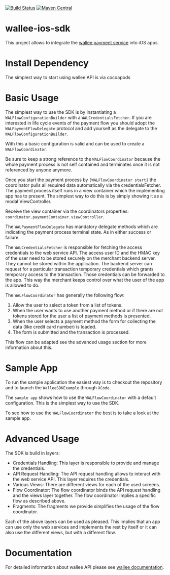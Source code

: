 [![Build Status](https://travis-ci.org/wallee-payment/wallee-ios-sdk.svg?branch=master)](https://travis-ci.org/wallee-payment/wallee-ios-sdk)
[![Maven Central](https://maven-badges.herokuapp.com/maven-central/com.wallee/wallee-ios-sdk/badge.svg)](https://maven-badges.herokuapp.com/maven-central/com.wallee/wallee-ios-sdk)

# wallee-ios-sdk

This project allows to integrate the <a href="https://wallee.com">wallee payment service</a> into
iOS apps.

# Install Dependency

The simplest way to start using wallee API is via cocoapods

<!-- ### CocoaPods

[CocoaPods](http://cocoapods.org) is a dependency manager for Cocoa projects.

To integrate wallee-ios-sdk into your Xcode project using CocoaPods, specify it in your `Podfile`:

```ruby
source 'https://github.com/CocoaPods/Specs.git'
platform :ios, '8.0'
use_frameworks!

target '<Your Target Name>' do
    pod 'WalleeSDK', '~> 1.0'
end
```

Then, run the following command:

```bash
$ pod install
```
 -->
# Basic Usage

The simplest way to use the SDK is by instantiating a `WALFlowConfigurationBuilder` with a `WALCredentialsFetcher`. 
If you are interested in life cycle events of the payment flow you should adopt the `WALPaymentFlowDelegate` protocol and add yourself as the delegate to the `WALFlowConfigurationBuilder`.

With this a basic configuration is valid and can be used to create a `WALFlowCoordinator`.

Be sure to keep a strong reference to the `WALFlowCoordinator` because the whole payment process is not self contained and terminates once it is not referenced by anyone anymore.

Once you start the payment process by `[WALFlowCoordinator start]` the coordinator pulls all required data automatically via the credentialsFetcher. The payment process itself runs in a view container which the implementing app has to present.
The simplest way to do this is by simply showing it as a modal ViewController.

Receive the view container via the coordinators properties: `coordinator.paymentContainer.viewController`.

The `WALPaymentFlowDelegate` has mandatory delegate methods which are indicating the payment process terminal state.
As in either success or failure.

The `WALCredentialsFetcher` is responsible for fetching the access credentials to the web
service API. The access user ID and the HMAC key of the user need to be stored securely on the
merchant backend server. They cannot be stored within the application. The backend server can
request for a particular transaction temporary credentials which grants temporary access to the
transaction. Those credentials can be forwarded to the app. This way the merchant keeps control
over what the user of the app is allowed to do.

The `WALFlowCoordinator` has generally the following flow:

1) Allow the user to select a token from a list of tokens.
2) When the user wants to use another payment method or if there are not tokens stored for the user
   a list of payment methods is presented.
3) When the user selects a payment method the form for collecting the data (like credit card number)
   is loaded.
4) The form is submitted and the transaction is processed.

This flow can be adapted see the advanced usage section for more information about this.

# Sample App

To run the sample application the easiest way is to checkout the repository and to launch the
`WalleeSDKExample` through `XCode`.

The `sample app` shows how to use the `WALFlowCoordinator` with a default configuration. This is the simplest way to
use the SDK.

To see how to use the `WALFlowCoordinator` the best is to take a look at the sample app.

# Advanced Usage

The SDK is build in layers:

* Credentials Handling: This layer is responsible to provide and manage the credentials.
* API Request Handling: The API request handling allows to interact with the web service API. This
  layer requires the credentials.
* Various Views: There are different views for each of the used screens.
* Flow Coordinator: The flow coordinator binds the API request handling and the views layer together.
  The flow coordinator implies a specific flow as described above.
* Fragments: The fragments we provide simplifies the usage of the flow coordinator.

Each of the above layers can be used as pleased. This implies that an app can use only the web
services and implements the rest by itself or it can also use the different views, but with a
different flow.

# Documentation

For detailed information about wallee API please see [wallee documentation](https://app-wallee.com/doc/api/web-service).